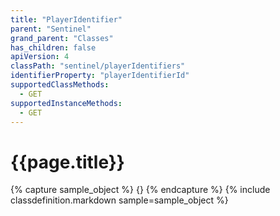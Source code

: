 ```yaml
---
title: "PlayerIdentifier"
parent: "Sentinel"
grand_parent: "Classes"
has_children: false
apiVersion: 4
classPath: "sentinel/playerIdentifiers"
identifierProperty: "playerIdentifierId"
supportedClassMethods:
  - GET
supportedInstanceMethods:
  - GET
---
```

# {{page.title}}

{% capture sample_object %}
{}
{% endcapture %}
{% include classdefinition.markdown sample=sample_object %}